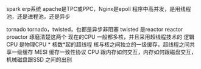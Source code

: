 spark
erp系统
apache是TPC或PPC，Nginx是epoll
程序中高并发，是用线程池，还是进程池，还是异步

tornado
tornado，twisted，也都是异步非阻塞
twisted 是reactor
reactor proactor  琢磨清楚这两个
现在的CPU 一般都多核，并且采用超线程技术的
逻辑CPU 是物理CPU * 核数*起的超线程
核与核之间独立的一级缓存，超线程之间共享一级缓存
MESI
缓存一致性协议
CPU 跟内存如何交互，内存如何跟磁盘交互，机械磁盘跟SSD 之间的出别
